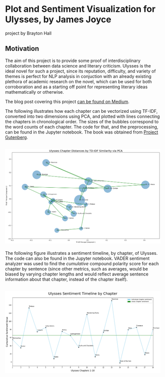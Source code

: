 # Plot and Sentiment Visualization for Ulysses, by James Joyce
project by Brayton Hall

## Motivation
The aim of this project is to provide some proof of interdisciplinary collaboration between data science and literary criticism. Ulysses is the ideal novel for such a project, since its reputation, difficulty, and variety of themes is perfect for NLP analysis in conjuction with an already existing plethora of academic research on the novel, which can be used for both corroboration and as a starting off point for representing literary ideas mathematically or otherwise. 

The blog post covering this project [can be found on Medium](https://medium.com/swlh/using-nlp-to-visualize-ulysses-8a953c27aca?source=friends_link&sk=b2b87093818de9d886d4def56191df60).

The following illustrates how each chapter can be vectorized using TF-IDF, converted into two dimensions using PCA, and plotted with lines connecting the chapters in chronological order. The sizes of the bubbles correspond to the word counts of each chapter. The code for that, and the preprocessing, can be found in the Jupyter notebook. The book was obtained from [Project Gutenberg](https://www.gutenberg.org/). 

## ![ulysses_tfidf_map](ulysses_tfidf_pca.png)

The following figure illustrates a sentiment timeline, by chapter, of Ulysses. The code can also be found in the Jupyter notebook. VADER sentiment analyzer was used to find the *cumulative* compound polarity score for each chapter by sentence (since other metrics, such as averages, would be biased by varying chapter lengths and would reflect average sentence information about that chapter, instead of the chapter itself).

## ![sentiment_timeline](usent_timeline.png)
